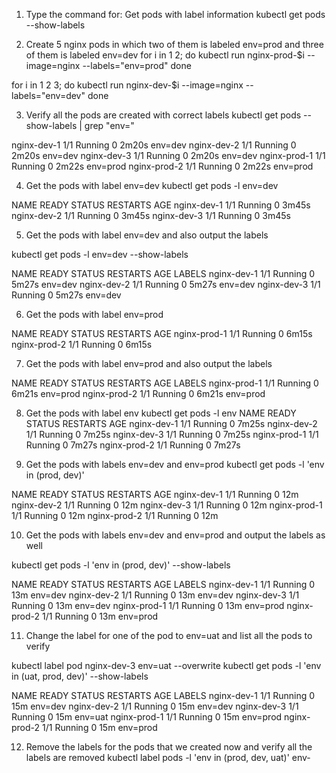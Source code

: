 1. Type the command for:  Get pods with label information
 kubectl get pods --show-labels

2. Create 5 nginx pods in which two of them is labeled env=prod and three of them is labeled env=dev
for i in 1 2; do
    kubectl run nginx-prod-$i --image=nginx --labels="env=prod"
done

for i in 1 2 3; do
    kubectl run nginx-dev-$i --image=nginx --labels="env=dev"
done

3. Verify all the pods are created with correct labels
kubectl get pods --show-labels | grep "env="

nginx-dev-1                     1/1     Running   0               2m20s   env=dev
nginx-dev-2                     1/1     Running   0               2m20s   env=dev
nginx-dev-3                     1/1     Running   0               2m20s   env=dev
nginx-prod-1                    1/1     Running   0               2m22s   env=prod
nginx-prod-2                    1/1     Running   0               2m22s   env=prod



4. Get the pods with label env=dev
kubectl get pods -l env=dev

NAME          READY   STATUS    RESTARTS   AGE
nginx-dev-1   1/1     Running   0          3m45s
nginx-dev-2   1/1     Running   0          3m45s
nginx-dev-3   1/1     Running   0          3m45s

5. Get the pods with label env=dev and also output the labels

kubectl get pods -l env=dev --show-labels

NAME          READY   STATUS    RESTARTS   AGE     LABELS
nginx-dev-1   1/1     Running   0          5m27s   env=dev
nginx-dev-2   1/1     Running   0          5m27s   env=dev
nginx-dev-3   1/1     Running   0          5m27s   env=dev

6. Get the pods with label env=prod

NAME           READY   STATUS    RESTARTS   AGE
nginx-prod-1   1/1     Running   0          6m15s
nginx-prod-2   1/1     Running   0          6m15s

7. Get the pods with label env=prod and also output the labels

NAME           READY   STATUS    RESTARTS   AGE     LABELS
nginx-prod-1   1/1     Running   0          6m21s   env=prod
nginx-prod-2   1/1     Running   0          6m21s   env=prod


8.  Get the pods with label env
kubectl get pods -l env
NAME           READY   STATUS    RESTARTS   AGE
nginx-dev-1    1/1     Running   0          7m25s
nginx-dev-2    1/1     Running   0          7m25s
nginx-dev-3    1/1     Running   0          7m25s
nginx-prod-1   1/1     Running   0          7m27s
nginx-prod-2   1/1     Running   0          7m27s

9. Get the pods with labels env=dev and env=prod
kubectl get pods -l 'env in (prod, dev)'

NAME           READY   STATUS    RESTARTS   AGE
nginx-dev-1    1/1     Running   0          12m
nginx-dev-2    1/1     Running   0          12m
nginx-dev-3    1/1     Running   0          12m
nginx-prod-1   1/1     Running   0          12m
nginx-prod-2   1/1     Running   0          12m

10. Get the pods with labels env=dev and env=prod and output the labels as well

kubectl get pods -l 'env in (prod, dev)' --show-labels

NAME           READY   STATUS    RESTARTS   AGE   LABELS
nginx-dev-1    1/1     Running   0          13m   env=dev
nginx-dev-2    1/1     Running   0          13m   env=dev
nginx-dev-3    1/1     Running   0          13m   env=dev
nginx-prod-1   1/1     Running   0          13m   env=prod
nginx-prod-2   1/1     Running   0          13m   env=prod

11. Change the label for one of the pod to env=uat and list all the pods to verify 

kubectl label pod nginx-dev-3 env=uat --overwrite
kubectl get pods -l 'env in (uat, prod, dev)' --show-labels

NAME           READY   STATUS    RESTARTS   AGE   LABELS
nginx-dev-1    1/1     Running   0          15m   env=dev
nginx-dev-2    1/1     Running   0          15m   env=dev
nginx-dev-3    1/1     Running   0          15m   env=uat
nginx-prod-1   1/1     Running   0          15m   env=prod
nginx-prod-2   1/1     Running   0          15m   env=prod

12. Remove the labels for the pods that we created now and verify all the labels are removed
 kubectl label pods -l 'env in (prod, dev, uat)' env-


